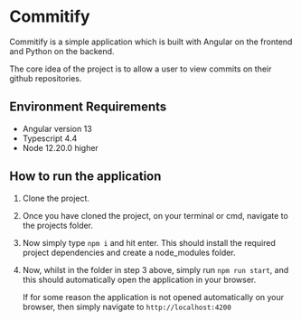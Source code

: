# Commitify

Commitify is a simple application which is built with Angular
on the frontend and Python on the backend.

The core idea of the project is to allow a user to view
commits on their github repositories.

## Environment Requirements

- Angular version 13
- Typescript 4.4
- Node 12.20.0 higher

## How to run the application

1. Clone the project.

2. Once you have cloned the project, on your terminal or
   cmd, navigate to the projects folder.

3. Now simply type `npm i` and hit enter. This should install
   the required project dependencies and create a node_modules
   folder.

4. Now, whilst in the folder in step 3 above, simply run
   `npm run start`, and this should automatically open the
   application in your browser.

   If for some reason the application is not opened automatically on your browser, then simply navigate to
   `http://localhost:4200`
